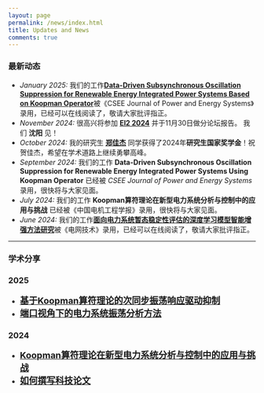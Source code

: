 ```yaml
---
layout: page
permalink: /news/index.html
title: Updates and News
comments: true
---
```


### 最新动态

- *January 2025:* 我们的工作[**Data-Driven Subsynchronous Oscillation Suppression for Renewable Energy Integrated Power Systems Based on Koopman Operator**](https://ieeexplore.ieee.org/document/10838276/)被《CSEE Journal of Power and Energy Systems》录用，已经可以在线阅读了，敬请大家批评指正。
- *November 2024:* 很高兴将参加 **[EI2 2024](https://attend.ieee.org/ei2-2024/panel-sessions/)** 并于11月30日做分论坛报告。 我们 **沈阳** 见！
- *October 2024:* 我的研究生 **[郑佳杰](https://lezheng.org/students/#zhengjiajie)** 同学获得了2024年**研究生国家奖学金**！祝贺佳杰，希望在学术道路上继续勇攀高峰。
- *September 2024:* 我们的工作 **Data-Driven Subsynchronous Oscillation Suppression for Renewable Energy Integrated Power Systems Using Koopman Operator** 已经被 *CSEE Journal of Power and Energy Systems*录用，很快将与大家见面。
- *July 2024:* 我们的工作 **Koopman算符理论在新型电力系统分析与控制中的应用与挑战** 已经被《中国电机工程学报》录用，很快将与大家见面。
- *June 2024:* 我们的工作[**面向电力系统暂态稳定性评估的深度学习模型智能增强方法研究**](https://kns.cnki.net/kcms2/article/abstract?v=sKJ9SXrFdEqSiT3UyVdpzr-zwqxijYDjqhFEDUO8CMRkUYrPHxbdzP2KBN3jd4qEnOqdyUwnUW_Ngymke6Ckri9cVDPVywOt-Eht0zomEpHtUZ_eRjRP4OlT-9aJ13rmdPUdyhqHCxMj10sVh0Iqd3WXZFokvtMs3kT2chj-m7VH47k0V1Nxo3AtL0oZc4VP&uniplatform=NZKPT&language=CHS/)被《电网技术》录用，已经可以在线阅读了，敬请大家批评指正。


---


### 学术分享

### 2025

- [<b><font size=4>基于Koopman算符理论的次同步振荡响应驱动抑制</font></b>](https://lezheng.org/news/Data-Driven-SSO-Suppression-CSEEJPES/)
- [<b><font size=4>端口视角下的电力系统振荡分析方法</font></b>](https://lezheng.org/news/port-review/)


### 2024

- [<b><font size=4>Koopman算符理论在新型电力系统分析与控制中的应用与挑战</font></b>](https://lezheng.org/news/koopman-review/)
- [<b><font size=4>如何撰写科技论文</font></b>](https://lezheng.org/news/how-to-write-paper/)

